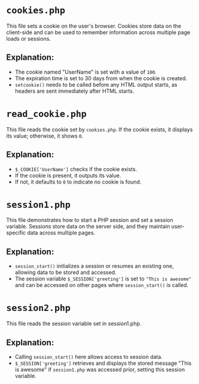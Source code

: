 # `cookies.php`
This file sets a cookie on the user's browser. Cookies store data on the client-side and can be used to remember information across multiple page loads or sessions.

## Explanation:

- The cookie named "UserName" is set with a value of `100`.
- The expiration time is set to 30 days from when the cookie is created.
- `setcookie()` needs to be called before any HTML output starts, as headers are sent immediately after HTML starts.

# `read_cookie.php`
This file reads the cookie set by `cookies.php`. If the cookie exists, it displays its value; otherwise, it shows `0`.

## Explanation:

- `$_COOKIE['UserName']` checks if the cookie exists.
- If the cookie is present, it outputs its value.
- If not, it defaults to `0` to indicate no cookie is found.

# `session1.php`
This file demonstrates how to start a PHP session and set a session variable. Sessions store data on the server side, and they maintain user-specific data across multiple pages.

## Explanation:

- `session_start()` initializes a session or resumes an existing one, allowing data to be stored and accessed.
- The session variable `$_SESSION['greeting']` is set to `"This is awesome"` and can be accessed on other pages where `session_start()` is called.

# `session2.php`
This file reads the session variable set in session1.php.

## Explanation:

- Calling `session_start()` here allows access to session data.
- `$_SESSION['greeting']` retrieves and displays the stored message "This is awesome" if `session1.php` was accessed prior, setting this session variable.
